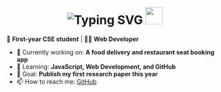 <h1 align="center">
  <img src="https://readme-typing-svg.demolab.com?font=Cinzel+Decorative&size=35&duration=4000&pause=1000&color=0000FF&center=true&vCenter=true&width=500&lines=Hi%2C+I'm+Chetan+%F0%9F%91%8B" alt="Typing SVG" />
  <img src="https://media.giphy.com/media/hvRJCLFzcasrR4ia7z/giphy.gif" width="40px">
</h1>

🚀 **First-year CSE student** | 👨‍💻 **Web Developer**  

- 🔭 Currently working on: **A food delivery and restaurant seat booking app**
- 🌱 Learning: **JavaScript, Web Development, and GitHub**
- 🎯 Goal: **Publish my first research paper this year**
- 📫 How to reach me: [GitHub](https://github.com/Chetan-Kumar-G)
